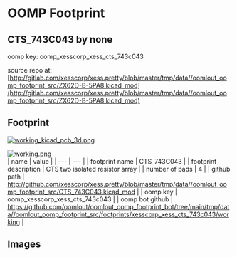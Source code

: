 # OOMP Footprint  
## CTS_743C043  by none  
  
oomp key: oomp_xesscorp_xess_cts_743c043  
  
source repo at: [http://gitlab.com/xesscorp/xess.pretty/blob/master/tmp/data//oomlout_oomp_footprint_src/ZX62D-B-5PA8.kicad_mod](http://gitlab.com/xesscorp/xess.pretty/blob/master/tmp/data//oomlout_oomp_footprint_src/ZX62D-B-5PA8.kicad_mod)  
## Footprint  
  
[![working_kicad_pcb_3d.png](working_kicad_pcb_3d_600.png)](working_kicad_pcb_3d.png)  
  
[![working.png](working_600.png)](working.png)  
| name | value | 
| --- | --- | 
| footprint name | CTS_743C043 | 
| footprint description | CTS two isolated resistor array | 
| number of pads | 4 | 
| github path | http://github.com/xesscorp/xess.pretty/blob/master/tmp/data//oomlout_oomp_footprint_src/CTS_743C043.kicad_mod | 
| oomp key | oomp_xesscorp_xess_cts_743c043 | 
| oomp bot github | https://github.com/oomlout/oomlout_oomp_footprint_bot/tree/main/tmp/data//oomlout_oomp_footprint_src/footprints/xesscorp_xess_cts_743c043/working | 
## Images  
